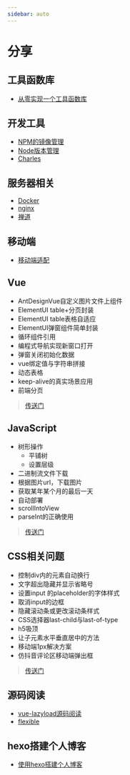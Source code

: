```yaml
---
sidebar: auto
---
```


# 分享

## 工具函数库

- [从零实现一个工具函数库](./tool-library.md)

## 开发工具

- [NPM的镜像管理](./dev-tools/node-registry-manage.md)
- [Node版本管理](./dev-tools/node-version-manager.md)
- [Charles](./dev-tools/charles.md)

## 服务器相关

- [Docker](./server/docker.md)
- [nginx](./server/nginx.md)
- [禅道](./server/zentao.md)

## 移动端

- [移动端适配](./flexible.md)

## Vue

- AntDesignVue自定义图片文件上组件
- ElementUI table+分页封装
- ElementUI table表格自适应
- ElementUI弹窗组件简单封装
- 循环组件引用
- 编程式导航实现新窗口打开
- 弹窗关闭初始化数据
- vue绑定值与字符串拼接
- 动态表格
- keep-alive的真实场景应用
- 前端分页

> [传送门](./vue/README.md)

## JavaScript

- 树形操作
  - 平铺树
  - 设置层级
- 二进制流文件下载
- 根据图片url，下载图片
- 获取某年某个月的最后一天
- 自动部署
- scrollIntoView
- parseInt的正确使用

> [传送门](./javascript/README.md)

## CSS相关问题

- 控制div内的元素自动换行
- 文字超出隐藏并显示省略号
- 设置input 的placeholder的字体样式
- 取消input的边框
- 隐藏滚动条或更改滚动条样式
- CSS选择器last-child与last-of-type
- h5吸顶
- 让子元素水平垂直居中的方法
- 移动端1px解决方案
- 仿抖音评论区移动端弹出框

> [传送门](./css/README.md)

## 源码阅读

- [vue-lazyload源码阅读](./vue-lazyload.md)
- [flexible](./flexible.md)

## hexo搭建个人博客

- [使用hexo搭建个人博客](./hexo.md)
